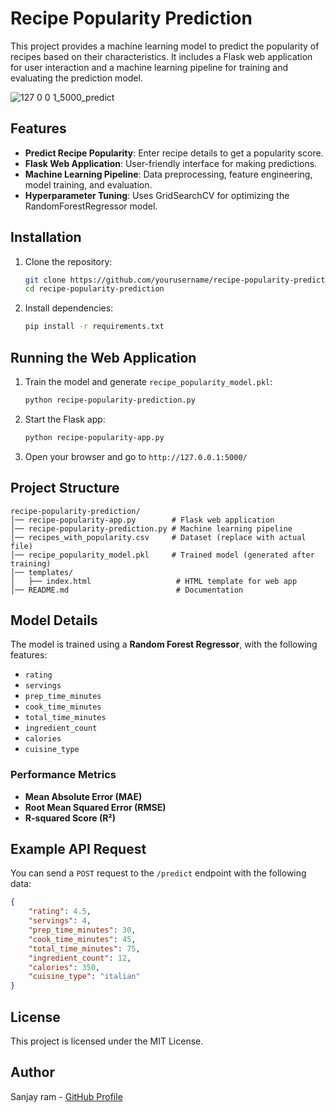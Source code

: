 # Recipe Popularity Prediction
This project provides a machine learning model to predict the popularity of recipes based on their characteristics. It includes a Flask web application for user interaction and a machine learning pipeline for training and evaluating the prediction model.

![127 0 0 1_5000_predict](https://github.com/user-attachments/assets/90f11243-68ca-4ecb-b9d1-507e3521026c)

## Features
- **Predict Recipe Popularity**: Enter recipe details to get a popularity score.
- **Flask Web Application**: User-friendly interface for making predictions.
- **Machine Learning Pipeline**: Data preprocessing, feature engineering, model training, and evaluation.
- **Hyperparameter Tuning**: Uses GridSearchCV for optimizing the RandomForestRegressor model.

## Installation

1. Clone the repository:
   ```bash
   git clone https://github.com/yourusername/recipe-popularity-prediction.git
   cd recipe-popularity-prediction
   ```

2. Install dependencies:
   ```bash
   pip install -r requirements.txt
   ```

## Running the Web Application

1. Train the model and generate `recipe_popularity_model.pkl`:
   ```bash
   python recipe-popularity-prediction.py
   ```

2. Start the Flask app:
   ```bash
   python recipe-popularity-app.py
   ```

3. Open your browser and go to `http://127.0.0.1:5000/`

## Project Structure
```
recipe-popularity-prediction/
│── recipe-popularity-app.py        # Flask web application
│── recipe-popularity-prediction.py # Machine learning pipeline
│── recipes_with_popularity.csv     # Dataset (replace with actual file)
│── recipe_popularity_model.pkl     # Trained model (generated after training)
│── templates/
│   ├── index.html                   # HTML template for web app
│── README.md                        # Documentation
```

## Model Details
The model is trained using a **Random Forest Regressor**, with the following features:
- `rating`
- `servings`
- `prep_time_minutes`
- `cook_time_minutes`
- `total_time_minutes`
- `ingredient_count`
- `calories`
- `cuisine_type`

### Performance Metrics
- **Mean Absolute Error (MAE)**
- **Root Mean Squared Error (RMSE)**
- **R-squared Score (R²)**

## Example API Request
You can send a `POST` request to the `/predict` endpoint with the following data:
```json
{
    "rating": 4.5,
    "servings": 4,
    "prep_time_minutes": 30,
    "cook_time_minutes": 45,
    "total_time_minutes": 75,
    "ingredient_count": 12,
    "calories": 350,
    "cuisine_type": "italian"
}
```

## License
This project is licensed under the MIT License.

## Author
Sanjay ram - [GitHub Profile](https://github.com/sanjayram-a)


